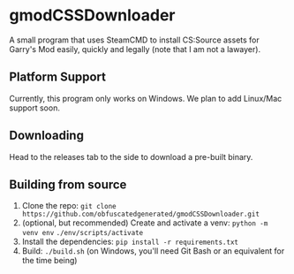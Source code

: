 # gmodCSSDownloader

A small program that uses SteamCMD to install CS:Source assets for Garry's Mod easily, quickly and legally (note that I am not a lawayer).

## Platform Support

Currently, this program only works on Windows. We plan to add Linux/Mac support soon.

## Downloading

Head to the releases tab to the side to download a pre-built binary.

## Building from source

1. Clone the repo: `git clone https://github.com/obfuscatedgenerated/gmodCSSDownloader.git`
2. (optional, but recommended) Create and activate a venv: `python -m venv env` `./env/scripts/activate`
3. Install the dependencies: `pip install -r requirements.txt`
4. Build: `./build.sh` (on Windows, you'll need Git Bash or an equivalent for the time being)
